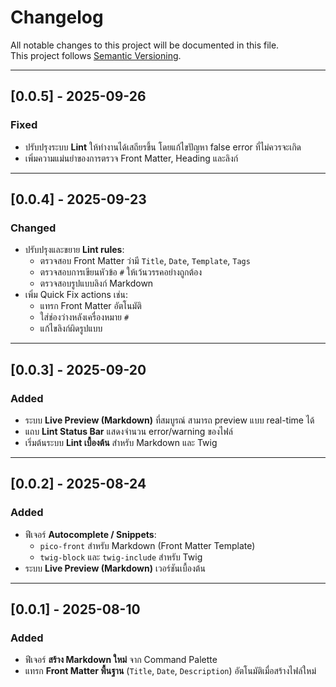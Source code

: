 # Changelog

All notable changes to this project will be documented in this file.  
This project follows [Semantic Versioning](https://semver.org/).

---

## [0.0.5] - 2025-09-26
### Fixed
- ปรับปรุงระบบ **Lint** ให้ทำงานได้เสถียรขึ้น โดยแก้ไขปัญหา false error ที่ไม่ควรจะเกิด
- เพิ่มความแม่นยำของการตรวจ Front Matter, Heading และลิงก์

---

## [0.0.4] - 2025-09-23
### Changed
- ปรับปรุงและขยาย **Lint rules**:
  - ตรวจสอบ Front Matter ว่ามี `Title`, `Date`, `Template`, `Tags`
  - ตรวจสอบการเขียนหัวข้อ `#` ให้เว้นวรรคอย่างถูกต้อง
  - ตรวจสอบรูปแบบลิงก์ Markdown  
- เพิ่ม Quick Fix actions เช่น:
  - แทรก Front Matter อัตโนมัติ
  - ใส่ช่องว่างหลังเครื่องหมาย `#`
  - แก้ไขลิงก์ผิดรูปแบบ

---

## [0.0.3] - 2025-09-20
### Added
- ระบบ **Live Preview (Markdown)** ที่สมบูรณ์ สามารถ preview แบบ real-time ได้
- แถบ **Lint Status Bar** แสดงจำนวน error/warning ของไฟล์
- เริ่มต้นระบบ **Lint เบื้องต้น** สำหรับ Markdown และ Twig

---

## [0.0.2] - 2025-08-24
### Added
- ฟีเจอร์ **Autocomplete / Snippets**:
  - `pico-front` สำหรับ Markdown (Front Matter Template)
  - `twig-block` และ `twig-include` สำหรับ Twig
- ระบบ **Live Preview (Markdown)** เวอร์ชันเบื้องต้น

---

## [0.0.1] - 2025-08-10
### Added
- ฟีเจอร์ **สร้าง Markdown ใหม่** จาก Command Palette
- แทรก **Front Matter พื้นฐาน** (`Title`, `Date`, `Description`) อัตโนมัติเมื่อสร้างไฟล์ใหม่
